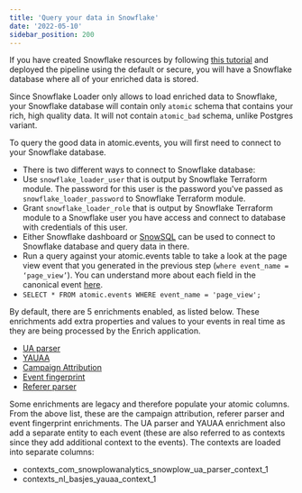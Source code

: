 ```yaml
---
title: 'Query your data in Snowflake'
date: '2022-05-10'
sidebar_position: 200
---
```


If you have created Snowflake resources by following [this tutorial](/docs/open-source-quick-start/quick-start-installation-guide-on-aws/index.md) and deployed the pipeline using the default or secure, you will have a Snowflake database where all of your enriched data is stored.

Since Snowflake Loader only allows to load enriched data to Snowflake, your Snowflake database will contain only `atomic` schema that contains your rich, high quality data. It will not contain `atomic_bad` schema, unlike Postgres variant.

To query the good data in atomic.events, you will first need to connect to your Snowflake database.

- There is two different ways to connect to Snowflake database:
- Use `snowflake_loader_user` that is output by Snowflake Terraform module. The password for this user is the password you've passed as `snowflake_loader_password` to Snowflake Terraform module.
- Grant `snowflake_loader_role` that is output by Snowflake Terraform module to a Snowflake user you have access and connect to database with credentials of this user.
- Either Snowflake dashboard or [SnowSQL](https://docs.snowflake.com/en/user-guide/snowsql.html) can be used to connect to Snowflake database and query data in there.
- Run a query against your atomic.events table to take a look at the page view event that you generated in the previous step (`where event_name = ‘page_view’`). You can understand more about each field in the canonical event [here](/docs/understanding-your-pipeline/canonical-event/index.md).
- `SELECT * FROM atomic.events WHERE event_name = 'page_view';`

By default, there are 5 enrichments enabled, as listed below. These enrichments add extra properties and values to your events in real time as they are being processed by the Enrich application.

- [UA parser](/docs/enriching-your-data/available-enrichments/ua-parser-enrichment/index.md)
- [YAUAA](/docs/enriching-your-data/available-enrichments/yauaa-enrichment/index.md)
- [Campaign Attribution](/docs/enriching-your-data/available-enrichments/campaign-attribution-enrichment/index.md)
- [Event fingerprint](/docs/enriching-your-data/available-enrichments/event-fingerprint-enrichment/index.md)
- [Referer parser](/docs/enriching-your-data/available-enrichments/referrer-parser-enrichment/index.md)

Some enrichments are legacy and therefore populate your atomic columns. From the above list, these are the campaign attribution, referer parser and event fingerprint enrichments. The UA parser and YAUAA enrichment also add a separate entity to each event (these are also referred to as contexts since they add additional context to the events). The contexts are loaded into separate columns:

- contexts_com_snowplowanalytics_snowplow_ua_parser_context_1
- contexts_nl_basjes_yauaa_context_1

